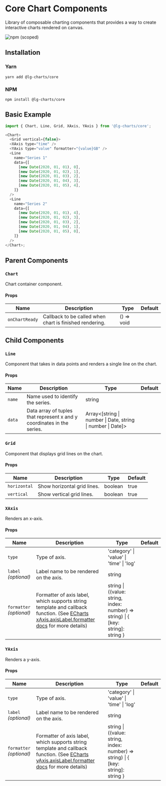 # Core Chart Components

Library of composable charting components that provides a way to create interactive charts rendered on canvas.

![npm (scoped)](https://img.shields.io/npm/v/@lg-charts/core.svg)

## Installation

### Yarn

```shell
yarn add @lg-charts/core
```

### NPM

```shell
npm install @lg-charts/core
```

## Basic Example

```js
import { Chart, Line, Grid, XAxis, YAxis } from '@lg-charts/core';

<Chart>
  <Grid vertical={false}>
  <XAxis type="time" />
  <YAxis type="value" formatter="{value}GB" />
  <Line
    name="Series 1"
    data={[
      [new Date(2020, 01, 01), 0],
      [new Date(2020, 01, 02), 1],
      [new Date(2020, 01, 03), 2],
      [new Date(2020, 01, 04), 3],
      [new Date(2020, 01, 05), 4],
    ]}
  />
  <Line
    name="Series 2"
    data={[
      [new Date(2020, 01, 01), 4],
      [new Date(2020, 01, 02), 3],
      [new Date(2020, 01, 03), 2],
      [new Date(2020, 01, 04), 1],
      [new Date(2020, 01, 05), 0],
    ]}
  />
</Chart>;
```

## Parent Components

### `Chart`

Chart container component.

#### Props

| Name           | Description                                             | Type       | Default |
| -------------- | ------------------------------------------------------- | ---------- | ------- |
| `onChartReady` | Callback to be called when chart is finished rendering. | () => void |         |

## Child Components

### `Line`

Component that takes in data points and renders a single line on the chart.

#### Props

| Name   | Description                                                            | Type                                                        | Default |
| ------ | ---------------------------------------------------------------------- | ----------------------------------------------------------- | ------- |
| `name` | Name used to identify the series.                                      | string                                                      |         |
| `data` | Data array of tuples that represent x and y coordinates in the series. | Array<[string \| number \| Date, string \| number \| Date]> |         |

### `Grid`

Component that displays grid lines on the chart.

#### Props

| Name         | Description                 | Type    | Default |
| ------------ | --------------------------- | ------- | ------- |
| `horizontal` | Show horizontal grid lines. | boolean | true    |
| `vertical`   | Show vertical grid lines.   | boolean | true    |

### `XAxis`

Renders an x-axis.

#### Props

| Name                     | Description                                                                                                                                                                                                         | Type                                                                              | Default |
| ------------------------ | ------------------------------------------------------------------------------------------------------------------------------------------------------------------------------------------------------------------- | --------------------------------------------------------------------------------- | ------- |
| `type`                   | Type of axis.                                                                                                                                                                                                       | 'category' \| 'value' \| 'time' \| 'log'                                          |         |
| `label` _(optional)_     | Label name to be rendered on the axis.                                                                                                                                                                              | string                                                                            |         |
| `formatter` _(optional)_ | Formatter of axis label, which supports string template and callback function. (See [ECharts xAxis.axisLabel.formatter docs](https://echarts.apache.org/en/option.html#xAxis.axisLabel.formatter) for more details) | string \| ((value: string, index: number) => string) \| { [key: string]: string } |         |

### `YAxis`

Renders a y-axis.

#### Props

| Name                     | Description                                                                                                                                                                                                         | Type                                                                              | Default |
| ------------------------ | ------------------------------------------------------------------------------------------------------------------------------------------------------------------------------------------------------------------- | --------------------------------------------------------------------------------- | ------- |
| `type`                   | Type of axis.                                                                                                                                                                                                       | 'category' \| 'value' \| 'time' \| 'log'                                          |         |
| `label` _(optional)_     | Label name to be rendered on the axis.                                                                                                                                                                              | string                                                                            |         |
| `formatter` _(optional)_ | Formatter of axis label, which supports string template and callback function. (See [ECharts yAxis.axisLabel.formatter docs](https://echarts.apache.org/en/option.html#yAxis.axisLabel.formatter) for more details) | string \| ((value: string, index: number) => string) \| { [key: string]: string } |         |
